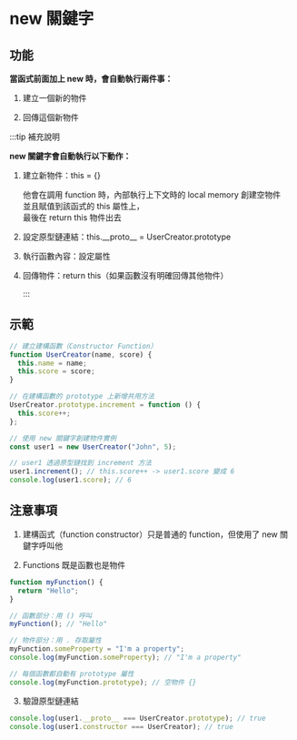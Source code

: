 # new 關鍵字

## 功能

**當函式前面加上 new 時，會自動執行兩件事：**

1. 建立一個新的物件

2. 回傳這個新物件

:::tip 補充說明

**new 關鍵字會自動執行以下動作：**

1. 建立新物件：this = {}

   他會在調用 function 時，內部執行上下文時的 local memory 創建空物件 <br>
   並且賦值到該函式的 this 屬性上，<br>
   最後在 return this 物件出去

2. 設定原型鏈連結：this.\_\_proto\_\_ = UserCreator.prototype
3. 執行函數內容：設定屬性
4. 回傳物件：return this（如果函數沒有明確回傳其他物件）

   :::

## 示範

```jsx
// 建立建構函數（Constructor Function）
function UserCreator(name, score) {
  this.name = name;
  this.score = score;
}

// 在建構函數的 prototype 上新增共用方法
UserCreator.prototype.increment = function () {
  this.score++;
};

// 使用 new 關鍵字創建物件實例
const user1 = new UserCreator("John", 5);

// user1 透過原型鏈找到 increment 方法
user1.increment(); // this.score++ -> user1.score 變成 6
console.log(user1.score); // 6
```

## 注意事項

1. 建構函式（function constructor）只是普通的 function，但使用了 new 關鍵字呼叫他

2. Functions 既是函數也是物件

```jsx
function myFunction() {
  return "Hello";
}

// 函數部分：用 () 呼叫
myFunction(); // "Hello"

// 物件部分：用 . 存取屬性
myFunction.someProperty = "I'm a property";
console.log(myFunction.someProperty); // "I'm a property"

// 每個函數都自動有 prototype 屬性
console.log(myFunction.prototype); // 空物件 {}
```

3. 驗證原型鏈連結

```jsx
console.log(user1.__proto__ === UserCreator.prototype); // true
console.log(user1.constructor === UserCreator); // true
```
